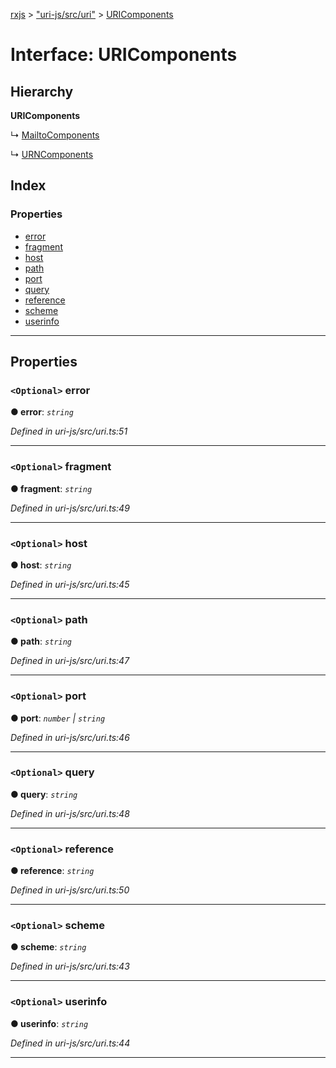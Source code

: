 [rxjs](../README.md) > ["uri-js/src/uri"](../modules/_uri_js_src_uri_.md) > [URIComponents](../interfaces/_uri_js_src_uri_.uricomponents.md)

# Interface: URIComponents

## Hierarchy

**URIComponents**

↳  [MailtoComponents](_uri_js_src_schemes_mailto_.mailtocomponents.md)

↳  [URNComponents](_uri_js_src_schemes_urn_.urncomponents.md)

## Index

### Properties

* [error](_uri_js_src_uri_.uricomponents.md#error)
* [fragment](_uri_js_src_uri_.uricomponents.md#fragment)
* [host](_uri_js_src_uri_.uricomponents.md#host)
* [path](_uri_js_src_uri_.uricomponents.md#path)
* [port](_uri_js_src_uri_.uricomponents.md#port)
* [query](_uri_js_src_uri_.uricomponents.md#query)
* [reference](_uri_js_src_uri_.uricomponents.md#reference)
* [scheme](_uri_js_src_uri_.uricomponents.md#scheme)
* [userinfo](_uri_js_src_uri_.uricomponents.md#userinfo)

---

## Properties

<a id="error"></a>

### `<Optional>` error

**● error**: *`string`*

*Defined in uri-js/src/uri.ts:51*

___
<a id="fragment"></a>

### `<Optional>` fragment

**● fragment**: *`string`*

*Defined in uri-js/src/uri.ts:49*

___
<a id="host"></a>

### `<Optional>` host

**● host**: *`string`*

*Defined in uri-js/src/uri.ts:45*

___
<a id="path"></a>

### `<Optional>` path

**● path**: *`string`*

*Defined in uri-js/src/uri.ts:47*

___
<a id="port"></a>

### `<Optional>` port

**● port**: *`number` \| `string`*

*Defined in uri-js/src/uri.ts:46*

___
<a id="query"></a>

### `<Optional>` query

**● query**: *`string`*

*Defined in uri-js/src/uri.ts:48*

___
<a id="reference"></a>

### `<Optional>` reference

**● reference**: *`string`*

*Defined in uri-js/src/uri.ts:50*

___
<a id="scheme"></a>

### `<Optional>` scheme

**● scheme**: *`string`*

*Defined in uri-js/src/uri.ts:43*

___
<a id="userinfo"></a>

### `<Optional>` userinfo

**● userinfo**: *`string`*

*Defined in uri-js/src/uri.ts:44*

___

